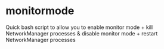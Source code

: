# monitormode
Quick bash script to allow you to enable monitor mode + kill NetworkManager processes  &amp; disable monitor mode + restart NetworkManager processes
